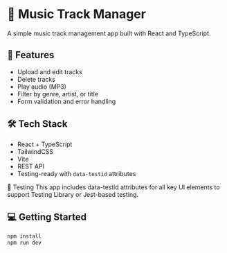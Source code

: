 # 🎵 Music Track Manager

A simple music track management app built with React and TypeScript.

## 🚀 Features

- Upload and edit tracks
- Delete tracks
- Play audio (MP3)
- Filter by genre, artist, or title
- Form validation and error handling

## 🛠️ Tech Stack

- React + TypeScript
- TailwindCSS
- Vite
- REST API
- Testing-ready with `data-testid` attributes

🧪 Testing
This app includes data-testid attributes for all key UI elements to support Testing Library or Jest-based testing.

## 💻 Getting Started

```bash
npm install
npm run dev